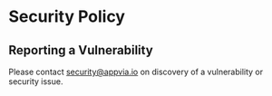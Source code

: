 # Security Policy

## Reporting a Vulnerability

Please contact security@appvia.io on discovery of a vulnerability or security issue.
